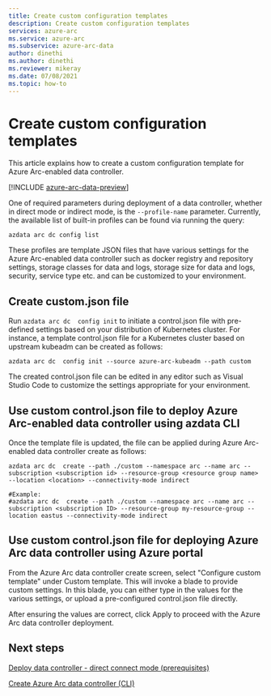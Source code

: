 ```yaml
---
title: Create custom configuration templates
description: Create custom configuration templates
services: azure-arc
ms.service: azure-arc
ms.subservice: azure-arc-data
author: dinethi
ms.author: dinethi
ms.reviewer: mikeray
ms.date: 07/08/2021
ms.topic: how-to
---
```

# Create custom configuration templates

This article explains how to create a custom configuration template for Azure Arc-enabled data controller. 

[!INCLUDE [azure-arc-data-preview](../../../includes/azure-arc-data-preview.md)]

One of required parameters during deployment of a data controller, whether in direct mode or indirect mode, is the `--profile-name` parameter. Currently, the available list of built-in profiles can be found via running the query:

```azurecli
azdata arc dc config list
```
These profiles are template JSON files that have various settings for the Azure Arc-enabled data controller such as docker registry and repository settings, storage classes for data and logs, storage size for data and logs, security, service type etc. and can be customized to your environment. 

## Create custom.json file

Run `azdata arc dc  config init` to initiate a control.json file with pre-defined settings based on your distribution of Kubernetes cluster.
For instance, a template control.json file for a Kubernetes cluster based on upstream kubeadm can be created as follows:

```azurecli
azdata arc dc  config init --source azure-arc-kubeadm --path custom
```
The created control.json file can be edited in any editor such as Visual Studio Code to customize the settings appropriate for your environment.

## Use custom control.json file to deploy Azure Arc-enabled data controller using azdata CLI

Once the template file is updated, the file can be applied during Azure Arc-enabled data controller create as follows:

```azurecli
azdata arc dc  create --path ./custom --namespace arc --name arc --subscription <subscription id> --resource-group <resource group name> --location <location> --connectivity-mode indirect

#Example:
#azdata arc dc  create --path ./custom --namespace arc --name arc --subscription <subscription ID> --resource-group my-resource-group --location eastus --connectivity-mode indirect
```

## Use custom control.json file for deploying Azure Arc data controller using Azure portal

From the Azure Arc data controller create screen, select "Configure custom template" under Custom template. This will invoke a blade to provide custom settings. In this blade, you can either type in the values for the various settings, or upload a pre-configured control.json file directly. 

After ensuring the values are correct, click Apply to proceed with the Azure Arc data controller deployment.

## Next steps

[Deploy data controller - direct connect mode (prerequisites)](create-data-controller-direct-prerequisites.md)

[Create Azure Arc data controller (CLI)](create-data-controller-direct-cli.md)
